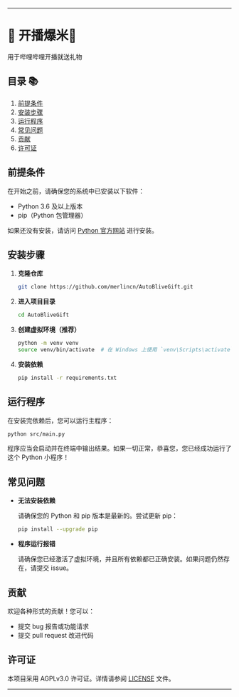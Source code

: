 
---

# 🎉 开播爆米🎉

用于哔哩哔哩开播就送礼物

## 目录 📚

1. [前提条件](#前提条件-📋)
2. [安装步骤](#安装步骤-🚀)
3. [运行程序](#运行程序-🏃‍♂️)
4. [常见问题](#常见问题-❓)
5. [贡献](#贡献-🤝)
6. [许可证](#许可证-📜)

## 前提条件

在开始之前，请确保您的系统中已安装以下软件：

- Python 3.6 及以上版本
- pip（Python 包管理器）

如果还没有安装，请访问 [Python 官方网站](https://www.python.org/) 进行安装。

## 安装步骤

1. **克隆仓库**

    ```bash
    git clone https://github.com/merlincn/AutoBliveGift.git
    ```

2. **进入项目目录**

    ```bash
    cd AutoBliveGift
    ```

3. **创建虚拟环境（推荐）**

    ```bash
    python -m venv venv
    source venv/bin/activate  # 在 Windows 上使用 `venv\Scripts\activate`
    ```

4. **安装依赖**

    ```bash
    pip install -r requirements.txt
    ```

## 运行程序 

在安装完依赖后，您可以运行主程序：

```bash
python src/main.py
```

程序应当会启动并在终端中输出结果。如果一切正常，恭喜您，您已经成功运行了这个 Python 小程序！

## 常见问题

- **无法安装依赖**

    请确保您的 Python 和 pip 版本是最新的。尝试更新 pip：

    ```bash
    pip install --upgrade pip
    ```

- **程序运行报错**

    请确保您已经激活了虚拟环境，并且所有依赖都已正确安装。如果问题仍然存在，请提交 issue。

## 贡献

欢迎各种形式的贡献！您可以：

- 提交 bug 报告或功能请求
- 提交 pull request 改进代码


## 许可证

本项目采用 AGPLv3.0 许可证。详情请参阅 [LICENSE](LICENSE) 文件。

---
